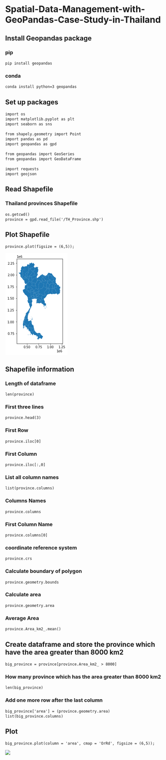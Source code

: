 # Spatial-Data-Management-with-GeoPandas-Case-Study-in-Thailand

## Install Geopandas package

### pip
```
pip install geopandas
```

### conda
```
conda install python=3 geopandas
```

## Set up packages

```
import os
import matplotlib.pyplot as plt
import seaborn as sns

from shapely.geometry import Point
import pandas as pd
import geopandas as gpd

from geopandas import GeoSeries
from geopandas import GeoDataFrame

import requests
import geojson
```
## Read Shapefile
### Thailand provinces Shapefile

```
os.getcwd()
province = gpd.read_file('/TH_Province.shp')
```

## Plot Shapefile
```
province.plot(figsize = (6,5));
```
![](Thailand-Shapefile.png)<!-- -->

## Shapefile information

### Length of dataframe
```
len(province)
```

### First three lines
```
province.head(3)
```

### First Row
```
province.iloc[0]
```

### First Column
```
province.iloc[:,0]
```

### List all column names
```
list(province.columns) 
```

### Columns Names
```
province.columns
```

### First Column Name
```
province.columns[0]
```

### coordinate reference system
```
province.crs
```

### Calculate boundary of polygon
```
province.geometry.bounds
```

### Calculate area
```
province.geometry.area
```

### Average Area
```
province.Area_km2_.mean()
```

## Create dataframe and store the province which have the area greater than 8000 km2
```
big_province = province[province.Area_km2_ > 8000]
```

### How many province which has the area greater than 8000 km2
```
len(big_province)
```

### Add one more row after the last column
```
big_province['area'] = (province.geometry.area)
list(big_province.columns) 
```

## Plot
```
big_province.plot(column = 'area', cmap = 'OrRd', figsize = (6,5));
```

![](Big+Provinces.png)<!-- -->
